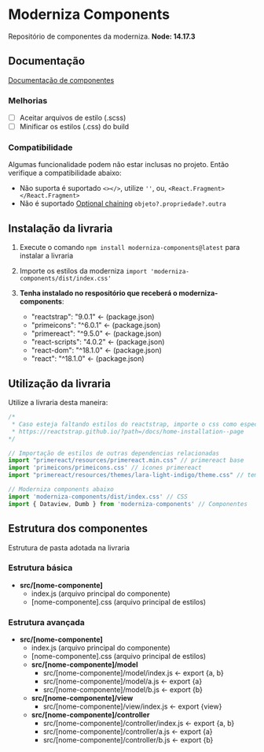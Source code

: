 # Moderniza Components

Repositório de componentes da moderniza.
**Node: 14.17.3**

## Documentação

[Documentação de componentes](/docs/index.md)


### Melhorias

- [ ] Aceitar arquivos de estilo (.scss)
- [ ] Minificar os estilos (.css) do build

### Compatibilidade

Algumas funcionalidade podem não estar inclusas no projeto. Então verifique a compatibilidade abaixo:

- Não suporta é suportado `<></>`, utilize `''`, ou, `<React.Fragment></React.Fragment>`
- Não é suportado [Optional chaining](https://developer.mozilla.org/en-US/docs/Web/JavaScript/Reference/Operators/Optional_chaining) `objeto?.propriedade?.outra`


## Instalação da livraria

1. Execute o comando ```npm install moderniza-components@latest``` para instalar a livraria
2. Importe os estilos da moderniza `import 'moderniza-components/dist/index.css'`
3. **Tenha instalado no respositório que receberá o moderniza-components**:

   - "reactstrap": "9.0.1" <- (package.json)
   - "primeicons": "^6.0.1" <- (package.json)
   - "primereact": "^9.5.0" <- (package.json)
   - "react-scripts": "4.0.2" <- (package.json)
   - "react-dom": "^18.1.0" <- (package.json)
   - "react": "^18.1.0" <- (package.json)

## Utilização da livraria

Utilize a livraria desta maneira:

```js
/*
 * Caso esteja faltando estilos do reactstrap, importe o css como especificado em:
 * https://reactstrap.github.io/?path=/docs/home-installation--page
*/

// Importação de estilos de outras dependencias relacionadas
import "primereact/resources/primereact.min.css" // primereact base
import 'primeicons/primeicons.css' // icones primereact
import "primereact/resources/themes/lara-light-indigo/theme.css" // tema prime react

// Moderniza components abaixo
import 'moderniza-components/dist/index.css' // CSS
import { Dataview, Dumb } from 'moderniza-components' // Componentes
```

## Estrutura dos componentes

Estrutura de pasta adotada na livraria

### Estrutura básica

- **src/[nome-componente]**
  - index.js (arquivo principal do componente)
  - [nome-componente].css (arquivo principal de estilos)

### Estrutura avançada

- **src/[nome-componente]**
  - index.js (arquivo principal do componente)
  - [nome-componente].css (arquivo principal de estilos)
  - **src/[nome-componente]/model**
    - src/[nome-componente]/model/index.js <- export {a, b}
    - src/[nome-componente]/model/a.js <- export {a}
    - src/[nome-componente]/model/b.js <- export {b}
  - **src/[nome-componente]/view**
    - src/[nome-componente]/view/index.js <- export {view}
  - **src/[nome-componente]/controller**
    - src/[nome-componente]/controller/index.js <- export {a, b}
    - src/[nome-componente]/controller/a.js <- export {a}
    - src/[nome-componente]/controller/b.js <- export {b}
